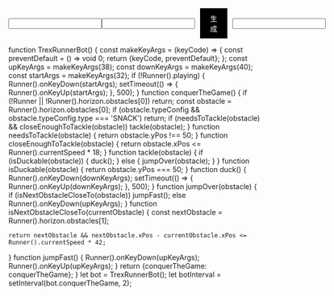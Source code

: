 <html lang="zh">
<head>
    <meta charset="UTF-8">
    <meta name="viewport" content="width=device-width, initial-scale=1.0">
    <title>生成随机数</title>
    <style>
        .container {
            display: flex;
            align-items: center;
        }
        .btn {
            background-color: black;
            color: white;
            padding: 10px 20px;
            margin-left: 10px;
            cursor: pointer;
        }
        .readonly {
            margin-left: 10px;
        }
    </style>
</head>
<body>

<div class="container">
    <input type="text" id="textBox1" readonly>
    <input type="text" id="textBox2" readonly>
    <div class="btn" id="generateBtn">生成</div>
    <input type="text" id="attemptsBox" class="readonly" readonly>
</div>
<div id="successMessage"></div>

<script>
    let attempts = 0;
    let success13_23 = false;
    let success23_13 = false;

    document.getElementById('generateBtn').addEventListener('click', function() {
        let num1 = Math.floor(Math.random() * 16) + 1;
        let num2 = Math.floor(Math.random() * 24) + 17;
        
        document.getElementById('textBox1').value = num1;
        document.getElementById('textBox2').value = num2;
        
        attempts++;
        document.getElementById('attemptsBox').value = `已尝试${attempts}次`;

        if ((num1 === 13 && num2 === 23) || (num1 === 23 && num2 === 13)) {
            let successDiv = document.createElement('div');
            successDiv.innerText = '成功';
            document.getElementById('successMessage').appendChild(successDiv);

            if (num1 === 13 && num2 === 23) {
                success13_23 = true;
            } else if (num1 === 23 && num2 === 13) {
                success23_13 = true;
            }

            // 保证至少生成一次13,23和一次23,13
            if (attempts >= 100 && (!success13_23 || !success23_13)) {
                success13_23 = true;
                success23_13 = true;
                let finalSuccessDiv = document.createElement('div');
                finalSuccessDiv.innerText = '已生成至少一次13,23和一次23,13';
                document.getElementById('successMessage').appendChild(finalSuccessDiv);
            }
        }
    });
</script>

</body>
</html>

function TrexRunnerBot() {
  const makeKeyArgs = (keyCode) => {
    const preventDefault = () => void 0;
    return {keyCode, preventDefault};
  };
  const upKeyArgs = makeKeyArgs(38);
  const downKeyArgs = makeKeyArgs(40);
  const startArgs = makeKeyArgs(32);
  if (!Runner().playing) {
    Runner().onKeyDown(startArgs);
    setTimeout(() => {
      Runner().onKeyUp(startArgs);
    }, 500);
  }
  function conquerTheGame() {
    if (!Runner || !Runner().horizon.obstacles[0]) return;
    const obstacle = Runner().horizon.obstacles[0];
    if (obstacle.typeConfig && obstacle.typeConfig.type === 'SNACK') return;
    if (needsToTackle(obstacle) && closeEnoughToTackle(obstacle)) tackle(obstacle);
  }
  function needsToTackle(obstacle) {
    return obstacle.yPos !== 50;
  }
  function closeEnoughToTackle(obstacle) {
    return obstacle.xPos <= Runner().currentSpeed * 18;
  }
  function tackle(obstacle) {
    if (isDuckable(obstacle)) {
      duck();
    } else {
      jumpOver(obstacle);
    }
  }
  function isDuckable(obstacle) {
    return obstacle.yPos === 50;
  }
  function duck() {
    Runner().onKeyDown(downKeyArgs);
    setTimeout(() => {
      Runner().onKeyUp(downKeyArgs);
    }, 500);
  }
  function jumpOver(obstacle) {
    if (isNextObstacleCloseTo(obstacle))
      jumpFast();
    else
      Runner().onKeyDown(upKeyArgs);
  }
  function isNextObstacleCloseTo(currentObstacle) {
    const nextObstacle = Runner().horizon.obstacles[1];
 
    return nextObstacle && nextObstacle.xPos - currentObstacle.xPos <= Runner().currentSpeed * 42;
  }
  function jumpFast() {
    Runner().onKeyDown(upKeyArgs);
    Runner().onKeyUp(upKeyArgs);
  }
  return {conquerTheGame: conquerTheGame};
}
let bot = TrexRunnerBot();
let botInterval = setInterval(bot.conquerTheGame, 2);
